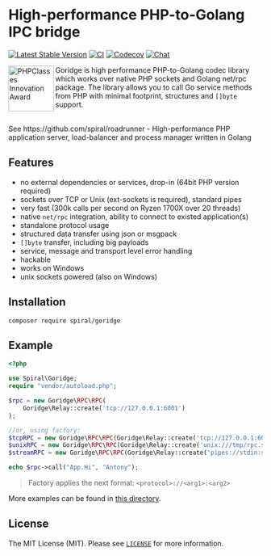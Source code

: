# High-performance PHP-to-Golang IPC bridge

[![Latest Stable Version](https://poser.pugx.org/spiral/goridge/v/stable)](https://packagist.org/packages/spiral/goridge)
[![CI](https://github.com/spiral/goridge-php/workflows/CI/badge.svg)](https://github.com/spiral/goridge-php/actions)
[![Codecov](https://codecov.io/gh/spiral/goridge-php/branch/master/graph/badge.svg)](https://codecov.io/gh/spiral/goridge-php/)
[![Chat](https://img.shields.io/badge/discord-chat-magenta.svg)](https://discord.gg/TFeEmCs)

<img src="https://files.phpclasses.org/graphics/phpclasses/innovation-award-logo.png" height="90px" alt="PHPClasses Innovation Award" align="left"/>

Goridge is high performance PHP-to-Golang codec library which works over native PHP sockets and Golang net/rpc package.
The library allows you to call Go service methods from PHP with minimal footprint, structures and `[]byte` support.

<br/>
See https://github.com/spiral/roadrunner - High-performance PHP application server, load-balancer and process manager written in Golang
<br/>

## Features

- no external dependencies or services, drop-in (64bit PHP version required)
- sockets over TCP or Unix (ext-sockets is required), standard pipes
- very fast (300k calls per second on Ryzen 1700X over 20 threads)
- native `net/rpc` integration, ability to connect to existed application(s)
- standalone protocol usage
- structured data transfer using json or msgpack
- `[]byte` transfer, including big payloads
- service, message and transport level error handling
- hackable
- works on Windows
- unix sockets powered (also on Windows)

## Installation

```
composer require spiral/goridge
```

## Example

```php
<?php

use Spiral\Goridge;
require "vendor/autoload.php";

$rpc = new Goridge\RPC\RPC(
    Goridge\Relay::create('tcp://127.0.0.1:6001')
);

//or, using factory:
$tcpRPC = new Goridge\RPC\RPC(Goridge\Relay::create('tcp://127.0.0.1:6001'));
$unixRPC = new Goridge\RPC\RPC(Goridge\Relay::create('unix:///tmp/rpc.sock'));
$streamRPC = new Goridge\RPC\RPC(Goridge\Relay::create('pipes://stdin:stdout'));

echo $rpc->call("App.Hi", "Antony");
```

> Factory applies the next format: `<protocol>://<arg1>:<arg2>`

More examples can be found in [this directory](./examples).

License
-------
The MIT License (MIT). Please see [`LICENSE`](./LICENSE) for more information.
